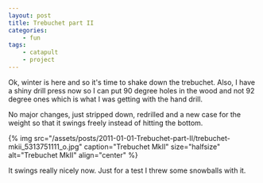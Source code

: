 ```yaml
---
layout: post
title: Trebuchet part II
categories:
    - fun
tags:
    - catapult
    - project
---
```


Ok, winter is here and so it's time to shake down the trebuchet. Also, I have a shiny drill press now so I can put 90 degree holes in the wood and not 92 degree ones which is what I was getting with the hand drill.

No major changes, just stripped down, redrilled and a new case for the weight so that it swings freely instead of hitting the bottom.

{% img src="/assets/posts/2011-01-01-Trebuchet-part-II/trebuchet-mkii_5313751111_o.jpg" caption="Trebuchet MkII" size="halfsize" alt="Trebuchet MkII" align="center" %}

It swings really nicely now. Just for a test I threw some snowballs with it.